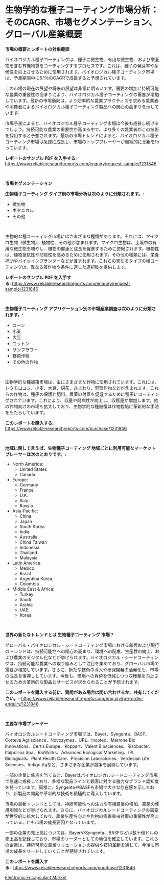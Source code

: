 <p><h1>生物学的な種子コーティング市場分析：そのCAGR、市場セグメンテーション、グローバル産業概要</h1></p><p><strong>市場の概要とレポートの対象範囲</strong></p>
<p><p>バイオロジカル種子コーティングは、種子に微生物、有用な微生物、および栄養物を含む有機物質をコーティングするプロセスです。これは、種子の発芽率や耐候性を向上させるために使用されます。バイオロジカル種子コーティング市場は、予測期間中に8.1％のCAGRで成長すると予想されています。</p><p>この市場の現在の展望や将来の展望は非常に明るいです。需要の増加と持続可能な農業の重要性の高まりにより、バイオロジカル種子コーティングの需要が増加しています。最新の市場動向は、より効率的な農業プラクティスを求める農業者や消費者によるバイオロジカル種子コーティング製品への関心の高まりを示しています。</p><p>市場予測によると、バイオロジカル種子コーティング市場は今後も成長し続けるでしょう。持続可能な農業の重要性が高まる中で、より多くの農業者がこの技術を採用すると予想されます。最新の市場トレンドによると、バイオロジカル種子コーティング市場は急速に成長し、市場のトッププレーヤーが継続的に革新を行っています。</p></p>
<p><strong>レポートのサンプル PDF を入手する:</strong> <a href="https://www.reliableresearchreports.com/enquiry/request-sample/1231846">https://www.reliableresearchreports.com/enquiry/request-sample/1231846</a></p>
<p>&nbsp;</p>
<p><strong>市場セグメンテーション</strong></p>
<p><strong>生物種子コーティング タイプ別の市場分析は次のように分類されます。:</strong></p>
<p><ul><li>微生物</li><li>ボタニカル</li><li>その他</li></ul></p>
<p>&nbsp;</p>
<p><p>生物的な種コーティング市場にはさまざまな種類があります。それには、マイクロ生物（微生物）、植物性、その他が含まれます。マイクロ生物は、土壌中の有用な微生物を増やし、植物の健康と成長を促進するために使用されます。植物性は、植物抵抗性や防除性を高めるために使用されます。その他の種類には、栄養補助やバイオインプランターなどが含まれます。これらの異なるタイプの種コーティングは、異なる農作物や条件に適した選択肢を提供します。</p></p>
<p><strong>レポートのサンプル PDF を入手する:</strong>&nbsp;<a href="https://www.reliableresearchreports.com/enquiry/request-sample/1231846">https://www.reliableresearchreports.com/enquiry/request-sample/1231846</a></p>
<p>&nbsp;</p>
<p><strong> 生物種子コーティング アプリケーション別の市場産業調査は次のように分類されます。:</strong></p>
<p><ul><li>コーン</li><li>小麦</li><li>大豆</li><li>コットン</li><li>サンフラワー</li><li>野菜作物</li><li>その他の作物</li></ul></p>
<p>&nbsp;</p>
<p><p>生物学的な種被覆市場は、主にさまざまな作物に使用されています。これには、トウモロコシ、小麦、大豆、綿花、ひまわり、野菜作物などが含まれます。これらの作物は、種子の保護と肥料、農薬の付着を促進するために種子にコーティングされています。これにより、収量や耐病性が向上し、収穫量が増加します。他の作物向けの市場も拡大しており、生物学的な種被覆は作物栽培に革新的な手法をもたらしています。</p></p>
<p><strong>このレポートを購入する:</strong>&nbsp; <a href="https://www.reliableresearchreports.com/purchase/1231846">https://www.reliableresearchreports.com/purchase/1231846</a></p>
<p>&nbsp;</p>
<p><strong>地域に関して言えば、生物種子コーティング 地域ごとに利用可能なマーケットプレーヤーは次のとおりです。:</strong></p>
<p><ul>
    <li>
        North America:
        <ul>
            <li>United States</li>
            <li>Canada</li>
        </ul>
    </li>
    <li>
        Europe:
        <ul>
            <li>Germany</li>
            <li>France</li>
            <li>U.K.</li>
            <li>Italy</li>
            <li>Russia</li>
        </ul>
    </li>
    <li>
        Asia-Pacific:
        <ul>
            <li>China</li>
            <li>Japan</li>
            <li>South Korea</li>
            <li>India</li>
            <li>Australia</li>
            <li>China Taiwan</li>
            <li>Indonesia</li>
            <li>Thailand</li>
            <li>Malaysia</li>
        </ul>
    </li>
    <li>
        Latin America:
        <ul>
            <li>Mexico</li>
            <li>Brazil</li>
            <li>Argentina Korea</li>
            <li>Colombia</li>
        </ul>
    </li>
    <li>
        Middle East & Africa:
        <ul>
            <li>Turkey</li>
            <li>Saudi</li>
            <li>Arabia</li>
            <li>UAE</li>
            <li>Korea</li>
        </ul>
    </li>
    </ul></p>
<p>&nbsp;</p>
<p><strong>世界の新たなトレンドとは 生物種子コーティング 市場？</strong></p>
<p><p>グローバル・バイオロジカル・シードコーティング市場における新興および現行のトレンドは、持続可能性への関心の高まり、環境への配慮、生産性の向上、および農業のデジタル化などが挙げられます。バイオロジカル・シードコーティングは、持続可能な農業への取り組みとして注目を集めており、グローバル市場で需要が増加しています。さらに、新たな技術の導入や研究開発の活発化も、市場の成長を後押ししています。今後も、環境への負荷を低減しつつ収穫量を向上させるための革新的な製品とサービスが求められることが予想されます。</p></p>
<p><strong>このレポートを購入する前に、質問がある場合は問い合わせるか、共有してください。</strong>- <a href="https://www.reliableresearchreports.com/enquiry/pre-order-enquiry/1231846">https://www.reliableresearchreports.com/enquiry/pre-order-enquiry/1231846</a></p>
<p>&nbsp;</p>
<p><strong>主要な市場プレーヤー</strong></p>
<p><p>バイオロジカルシードコーティング市場では、Bayer、Syngenta、BASF、Corteva Agriscience、Novozymes、UPL、Incotec、Marrone Bio Innovations、Certis Europe、Koppert、Valent Biosciences、Rizobacter、Italpollina Spa、BioWorks、Advanced Biological Marketing、IPL Biologicals、Plant Health Care、Precision Laboratories、Verdesian Life Sciences、Indigo Agなど、さまざまな企業が競争を展開しています。</p><p>一部の企業に焦点を当てると、Bayerはバイオロジカルシードコーティング市場で急速に成長しており、多様な製品ラインと顧客に対する強力なブランド認知度を持っています。同様に、SyngentaやBASFも市場で大きな存在感を示しており、新製品の開発や革新的な技術を積極的に導入しています。</p><p>市場の最新トレンドとしては、持続可能性への注力や有機農業の増加、農薬の使用削減などが挙げられます。さらに、バイオロジカルシードコーティングの需要が世界的に拡大しており、農業生産性向上や作物の病害害虫対策の重要性が高まっていることも市場の成長要因となっています。</p><p>一部の企業の売上高については、BayerやSyngenta、BASFなどは数十億ドルの売上高を記録しており、市場のリーダーとしての地位を確立しています。これらの企業は、持続可能な農業ソリューションの提供や技術革新を通じて、今後も市場の成長をリードしていくことが期待されています。</p></p>
<p><strong>このレポートを購入する:</strong>&nbsp;&nbsp;<a href="https://www.reliableresearchreports.com/purchase/1231846">https://www.reliableresearchreports.com/purchase/1231846</a></p>
<p><p><a href="https://silk-columnist-571.notion.site/Electronic-Encapsulant-Market-Challenges-Opportunities-and-Growth-Drivers-and-Major-Market-Player-52a1ebf9d9ac44f0ae061f6affe79ab9">Electronic Encapsulant Market</a></p></p>